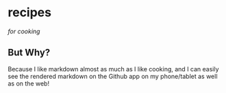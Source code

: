 # recipes
_for cooking_


## But Why?
Because I like markdown almost as much as I like cooking, and I can easily see the rendered markdown on the Github app on my phone/tablet as well as on the web!
